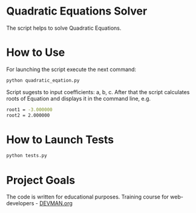# Quadratic Equations Solver

The script helps to solve Quadratic Equations.

# How to Use


For launching the script execute the next command:
```bash
python quadratic_eqation.py 
```
Script sugests to input coefficients: a, b, c. After that the script calсulates roots of Equation and displays it in the command line, e.g.
```bash
root1 = -3.000000
root2 = 2.000000
```

# How to Launch Tests

```bash
python tests.py
```

# Project Goals

The code is written for educational purposes. Training course for web-developers - [DEVMAN.org](https://devman.org)
